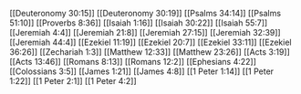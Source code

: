 [[Deuteronomy 30:15]]
[[Deuteronomy 30:19]]
[[Psalms 34:14]]
[[Psalms 51:10]]
[[Proverbs 8:36]]
[[Isaiah 1:16]]
[[Isaiah 30:22]]
[[Isaiah 55:7]]
[[Jeremiah 4:4]]
[[Jeremiah 21:8]]
[[Jeremiah 27:15]]
[[Jeremiah 32:39]]
[[Jeremiah 44:4]]
[[Ezekiel 11:19]]
[[Ezekiel 20:7]]
[[Ezekiel 33:11]]
[[Ezekiel 36:26]]
[[Zechariah 1:3]]
[[Matthew 12:33]]
[[Matthew 23:26]]
[[Acts 3:19]]
[[Acts 13:46]]
[[Romans 8:13]]
[[Romans 12:2]]
[[Ephesians 4:22]]
[[Colossians 3:5]]
[[James 1:21]]
[[James 4:8]]
[[1 Peter 1:14]]
[[1 Peter 1:22]]
[[1 Peter 2:1]]
[[1 Peter 4:2]]
